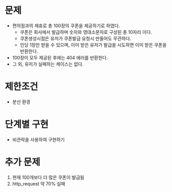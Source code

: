 # 문제
- 편의점과의 제휴로 총 100장의 쿠폰을 제공하기로 하였다.
  - 쿠폰은 회사에서 발급하며 숫자와 영대소문자로 구성된 총 10자리 이다.
  - 쿠폰생성시점은 유저가 쿠폰발급 요청시 만들어도 무관하다.
  - 인당 1장만 받을 수 있으며, 이미 받은 유저가 발급을 시도하면 이미 받은 쿠폰을 반환한다.
- 100장이 모두 제공된 후에는 404 에러를 반환한다.
- 그 외, 유저가 실패하는 케이스는 없다.

# 제한조건
- 분산 환경

# 단계별 구현

- 비관락을 사용하여 구현하기

# 추가 문제
1. 현재 100개보다 더 많은 쿠폰이 발급됨
2. http_request 약 70% 실패
